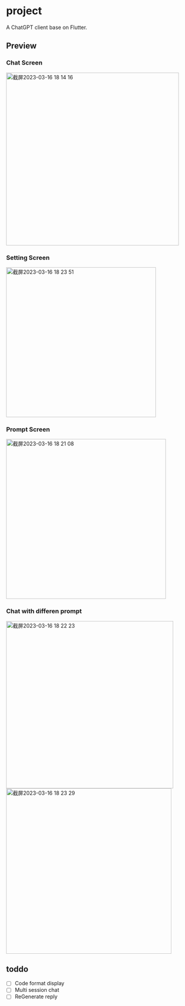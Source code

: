 # project

A ChatGPT client base on Flutter.

## Preview
### Chat Screen

<img width="467" alt="截屏2023-03-16 18 14 16" src="https://user-images.githubusercontent.com/20794675/225589244-5b9286f4-ee77-4458-96db-04b3928cab2c.png">

### Setting Screen


<img width="405" alt="截屏2023-03-16 18 23 51" src="https://user-images.githubusercontent.com/20794675/225589367-1077604f-738a-4fe6-952a-f477b7931322.png">


### Prompt Screen

<img width="432" alt="截屏2023-03-16 18 21 08" src="https://user-images.githubusercontent.com/20794675/225589589-236920ac-04e8-43b8-874d-2972fa0c854f.png">


### Chat with differen prompt

<img width="452" alt="截屏2023-03-16 18 22 23" src="https://user-images.githubusercontent.com/20794675/225589779-42329876-f7b6-4fc9-a4c2-911dc1fb7835.png">
<img width="447" alt="截屏2023-03-16 18 23 29" src="https://user-images.githubusercontent.com/20794675/225589802-9b57da66-d26f-4f37-ad42-6279bdba3fb0.png">

## toddo
- [ ] Code format display
- [ ] Multi session chat
- [ ] ReGenerate reply

